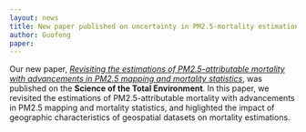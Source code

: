 ```yaml
---
layout: news
title: New paper published on uncertainty in PM2.5-mortality estimations
author: Guofeng
paper: 
---
```

Our new paper, [*Revisiting the estimations of PM2.5-attributable mortality
with advancements in PM2.5 mapping and mortality
statistics*](https://www.sciencedirect.com/science/article/pii/S0048969719307673?via%3Dihub),
was published on the **Science of the Total Environment**. In this paper,
we revisited the estimations of PM2.5-attributable mortality with
advancements in PM2.5 mapping and mortality statistics, and higlighted the
impact of geographic characteristics of geospatial datasets on mortality
estimations.

